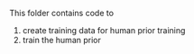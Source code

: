 This folder contains code to 
1. create training data for human prior training
2. train the human prior
